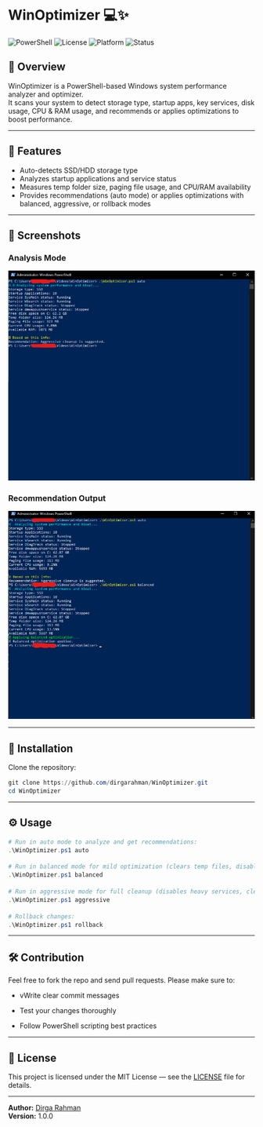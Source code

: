 # WinOptimizer 💻✨

![PowerShell](https://img.shields.io/badge/PowerShell-5.1%2B-blue.svg)
![License](https://img.shields.io/github/license/dirgarahman/WinOptimizer)
![Platform](https://img.shields.io/badge/Platform-Windows-green.svg)
![Status](https://img.shields.io/badge/Status-Active-success)

## 📌 Overview
WinOptimizer is a PowerShell-based Windows system performance analyzer and optimizer.  
It scans your system to detect storage type, startup apps, key services, disk usage, CPU & RAM usage, and recommends or applies optimizations to boost performance.

---

## 🚀 Features
- Auto-detects SSD/HDD storage type  
- Analyzes startup applications and service status  
- Measures temp folder size, paging file usage, and CPU/RAM availability  
- Provides recommendations (auto mode) or applies optimizations with balanced, aggressive, or rollback modes

---

## 📸 Screenshots
### Analysis Mode  
![Analysis Screenshot](images/analysis.png)

### Recommendation Output  
![Recommendation Screenshot](images/recommendation.png)

---

## 📂 Installation
Clone the repository:

```powershell
git clone https://github.com/dirgarahman/WinOptimizer.git
cd WinOptimizer
```

---

## ⚙️ Usage
```powershell
# Run in auto mode to analyze and get recommendations:
.\WinOptimizer.ps1 auto

# Run in balanced mode for mild optimization (clears temp files, disables diagtrack):
.\WinOptimizer.ps1 balanced

# Run in aggressive mode for full cleanup (disables heavy services, clears temp):
.\WinOptimizer.ps1 aggressive

# Rollback changes:
.\WinOptimizer.ps1 rollback
```

---

## 🛠 Contribution
Feel free to fork the repo and send pull requests. Please make sure to:

 - vWrite clear commit messages

 - Test your changes thoroughly

 - Follow PowerShell scripting best practices

---

## 📜 License
This project is licensed under the MIT License — see the [LICENSE](LICENSE) file for details.

---

**Author:** [Dirga Rahman](https://github.com/dirgarahman)  
**Version:** 1.0.0
